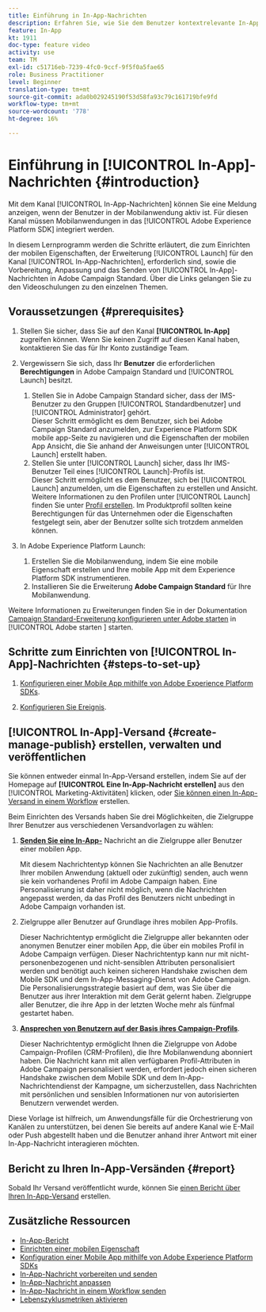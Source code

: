 ```yaml
---
title: Einführung in In-App-Nachrichten
description: Erfahren Sie, wie Sie dem Benutzer kontextrelevante In-App-Nachrichten als Reaktion auf das Echtzeit-Verhalten des Kunden in der mobilen Anwendung präsentieren.
feature: In-App
kt: 1911
doc-type: feature video
activity: use
team: TM
exl-id: c51716eb-7239-4fc0-9ccf-9f5f0a5fae65
role: Business Practitioner
level: Beginner
translation-type: tm+mt
source-git-commit: ada0b029245190f53d58fa93c79c161719bfe9fd
workflow-type: tm+mt
source-wordcount: '778'
ht-degree: 16%

---
```


# Einführung in [!UICONTROL In-App]-Nachrichten {#introduction}

Mit dem Kanal [!UICONTROL In-App-Nachrichten] können Sie eine Meldung anzeigen, wenn der Benutzer in der Mobilanwendung aktiv ist. Für diesen Kanal müssen Mobilanwendungen in das [!UICONTROL Adobe Experience Platform SDK] integriert werden.

In diesem Lernprogramm werden die Schritte erläutert, die zum Einrichten der mobilen Eigenschaften, der Erweiterung [!UICONTROL Launch] für den Kanal [!UICONTROL In-App-Nachrichten], erforderlich sind, sowie die Vorbereitung, Anpassung und das Senden von [!UICONTROL In-App]-Nachrichten in Adobe Campaign Standard. Über die Links gelangen Sie zu den Videoschulungen zu den einzelnen Themen.

## Voraussetzungen {#prerequisites}

1. Stellen Sie sicher, dass Sie auf den Kanal **[!UICONTROL In-App]** zugreifen können. Wenn Sie keinen Zugriff auf diesen Kanal haben, kontaktieren Sie das für Ihr Konto zuständige Team.
1. Vergewissern Sie sich, dass Ihr **Benutzer** die erforderlichen **Berechtigungen** in Adobe Campaign Standard und [!UICONTROL Launch] besitzt.

   1. Stellen Sie in Adobe Campaign Standard sicher, dass der IMS-Benutzer zu den Gruppen [!UICONTROL Standardbenutzer] und [!UICONTROL Administrator] gehört.\
      Dieser Schritt ermöglicht es dem Benutzer, sich bei Adobe Campaign Standard anzumelden, zur Experience Platform SDK mobile app-Seite zu navigieren und die Eigenschaften der mobilen App Ansicht, die Sie anhand der Anweisungen unter [!UICONTROL Launch] erstellt haben.
   1. Stellen Sie unter [!UICONTROL Launch] sicher, dass Ihr IMS-Benutzer Teil eines [!UICONTROL Launch]-Profils ist.\
      Dieser Schritt ermöglicht es dem Benutzer, sich bei [!UICONTROL Launch] anzumelden, um die Eigenschaften zu erstellen und Ansicht. Weitere Informationen zu den Profilen unter [!UICONTROL Launch] finden Sie unter [Profil erstellen](https://docs.adobelaunch.com/launch-reference/administration/user-permissions#3-create-your-product-profile). Im Produktprofil sollten keine Berechtigungen für das Unternehmen oder die Eigenschaften festgelegt sein, aber der Benutzer sollte sich trotzdem anmelden können.

1. In Adobe Experience Platform Launch:

   1. Erstellen Sie die Mobilanwendung, indem Sie eine mobile Eigenschaft erstellen und Ihre mobile App mit dem Experience Platform SDK instrumentieren.
   1. Installieren Sie die Erweiterung **Adobe Campaign Standard** für Ihre Mobilanwendung.

Weitere Informationen zu Erweiterungen finden Sie in der Dokumentation [Campaign Standard-Erweiterung konfigurieren unter Adobe starten](https://aep-sdks.gitbook.io/docs/using-mobile-extensions/adobe-campaign-standard) in [!UICONTROL Adobe starten ] starten.

## Schritte zum Einrichten von [!UICONTROL In-App]-Nachrichten {#steps-to-set-up}

1. [Konfigurieren einer Mobile App mithilfe von Adobe Experience Platform SDKs](/help/communication-channels/mobile/configure-mobile-apps-using-aep-sdk.md).

1. [Konfigurieren Sie Ereignis](/help/communication-channels/mobile/in-app/configure-events.md).

## [!UICONTROL In-App]-Versand {#create-manage-publish} erstellen, verwalten und veröffentlichen

Sie können entweder einmal In-App-Versand erstellen, indem Sie auf der Homepage auf **[!UICONTROL Eine In-App-Nachricht erstellen]** aus den [!UICONTROL Marketing-Aktivitäten] klicken, oder [Sie können einen In-App-Versand in einem Workflow](/help/communication-channels/mobile/in-app/in-app-activity.md) erstellen.

Beim Einrichten des Versands haben Sie drei Möglichkeiten, die Zielgruppe Ihrer Benutzer aus verschiedenen Versandvorlagen zu wählen:

1. [**Senden Sie eine In-App-**](/help/communication-channels/mobile/in-app/broadcast-in-app-message.md) Nachricht an die Zielgruppe aller Benutzer einer mobilen App.

   Mit diesem Nachrichtentyp können Sie Nachrichten an alle Benutzer Ihrer mobilen Anwendung (aktuell oder zukünftig) senden, auch wenn sie kein vorhandenes Profil im Adobe Campaign haben. Eine Personalisierung ist daher nicht möglich, wenn die Nachrichten angepasst werden, da das Profil des Benutzers nicht unbedingt in Adobe Campaign vorhanden ist.

1. Zielgruppe aller Benutzer auf Grundlage ihres mobilen App-Profils.

   Dieser Nachrichtentyp ermöglicht die Zielgruppe aller bekannten oder anonymen Benutzer einer mobilen App, die über ein mobiles Profil in Adobe Campaign verfügen. Dieser Nachrichtentyp kann nur mit nicht-personenbezogenen und nicht-sensiblen Attributen personalisiert werden und benötigt auch keinen sicheren Handshake zwischen dem Mobile SDK und dem In-App-Messaging-Dienst von Adobe Campaign. Die Personalisierungsstrategie basiert auf dem, was Sie über die Benutzer aus ihrer Interaktion mit dem Gerät gelernt haben. Zielgruppe aller Benutzer, die ihre App in der letzten Woche mehr als fünfmal gestartet haben.

1. [**Ansprechen von Benutzern auf der Basis ihres Campaign-Profils**](/help/communication-channels/mobile/in-app/target-users-based-on-campaign-profile.md).

   Dieser Nachrichtentyp ermöglicht Ihnen die Zielgruppe von Adobe Campaign-Profilen (CRM-Profilen), die Ihre Mobilanwendung abonniert haben. Die Nachricht kann mit allen verfügbaren Profil-Attributen in Adobe Campaign personalisiert werden, erfordert jedoch einen sicheren Handshake zwischen dem Mobile SDK und dem In-App-Nachrichtendienst der Kampagne, um sicherzustellen, dass Nachrichten mit persönlichen und sensiblen Informationen nur von autorisierten Benutzern verwendet werden.

Diese Vorlage ist hilfreich, um Anwendungsfälle für die Orchestrierung von Kanälen zu unterstützen, bei denen Sie bereits auf andere Kanal wie E-Mail oder Push abgestellt haben und die Benutzer anhand ihrer Antwort mit einer In-App-Nachricht interagieren möchten.

## Bericht zu Ihren In-App-Versänden {#report}

Sobald Ihr Versand veröffentlicht wurde, können Sie [einen Bericht über Ihren In-App-Versand](/help/communication-channels/mobile/in-app/in-app-reporting.md) erstellen.

## Zusätzliche Ressourcen

* [In-App-Bericht](https://docs.adobe.com/content/help/en/campaign-standard/using/reporting/list-of-reports/in-app-report.html)
* [Einrichten einer mobilen Eigenschaft](https://aep-sdks.gitbook.io/docs/getting-started/create-a-mobile-property)
* [Konfiguration einer Mobile App mithilfe von Adobe Experience Platform SDKs](https://helpx.adobe.com/de/campaign/kb/configuring-app-sdk.html)
* [In-App-Nachricht vorbereiten und senden](https://docs.adobe.com/content/help/en/campaign-standard/using/communication-channels/in-app-messaging/preparing-and-sending-an-in-app-message.html)
* [In-App-Nachricht anpassen](https://docs.adobe.com/content/help/en/campaign-standard/using/communication-channels/in-app-messaging/customizing-an-in-app-message.html)
* [In-App-Nachricht in einem Workflow senden](https://docs.adobe.com/content/help/en/campaign-standard/using/managing-processes-and-data/channel-activities/in-app-delivery.html)
* [Lebenszyklusmetriken aktivieren](https://aep-sdks.gitbook.io/docs/getting-started/initialize-the-sdk#enable-lifecycle-metrics)
